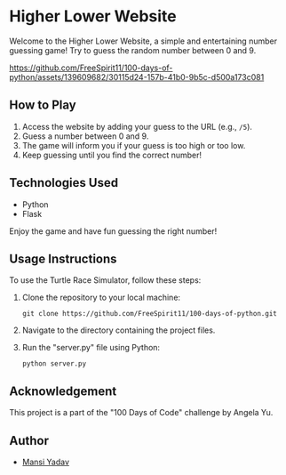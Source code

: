 # Higher Lower Website

Welcome to the Higher Lower Website, a simple and entertaining number guessing game! Try to guess the random number between 0 and 9.

https://github.com/FreeSpirit11/100-days-of-python/assets/139609682/30115d24-157b-41b0-9b5c-d500a173c081

## How to Play

1. Access the website by adding your guess to the URL (e.g., `/5`).
2. Guess a number between 0 and 9.
3. The game will inform you if your guess is too high or too low.
4. Keep guessing until you find the correct number!

## Technologies Used

- Python
- Flask

Enjoy the game and have fun guessing the right number!
## Usage Instructions

To use the Turtle Race Simulator, follow these steps:

1. Clone the repository to your local machine:
   ```shell
   git clone https://github.com/FreeSpirit11/100-days-of-python.git
   ```

2. Navigate to the directory containing the project files.

3. Run the "server.py" file using Python:
   ```shell
   python server.py
   ```
   
## Acknowledgement

This project is a part of the "100 Days of Code" challenge by Angela Yu.

## Author
- [Mansi Yadav](https://github.com/FreeSpirit11)

